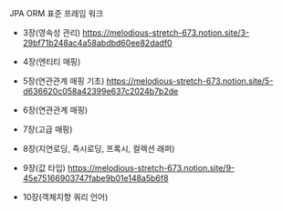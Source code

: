 


JPA ORM 표준 프레임 워크 
- 3장(영속성 관리)
https://melodious-stretch-673.notion.site/3-29bf71b248ac4a58abdbd60ee82dadf0

- 4장(엔티티 매핑)

- 5장(연관관계 매핑 기초)
https://melodious-stretch-673.notion.site/5-d636620c058a42399e637c2024b7b2de

- 6장(연관관계 매핑)

- 7장(고급 매핑)

- 8장(지연로딩, 즉시로딩, 프록시, 컬렉션 래퍼)

- 9장(값 타입) 
https://melodious-stretch-673.notion.site/9-45e75166903747fabe9b01e148a5b6f8

- 10장(객체지향 쿼리 언어)


